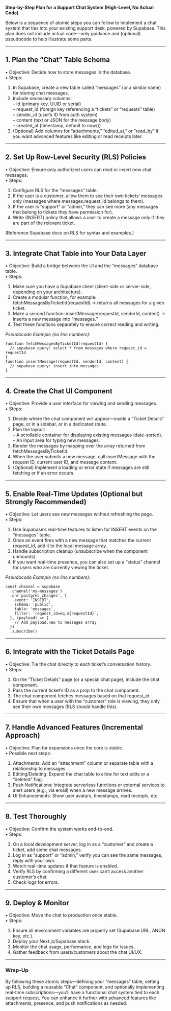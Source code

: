 **Step-by-Step Plan for a Support Chat System (High-Level, No Actual Code)**

Below is a sequence of atomic steps you can follow to implement a chat system that ties into your existing support desk, powered by Supabase. This plan does not include actual code—only guidance and (optional) pseudocode to help illustrate some parts.

---

## 1. Plan the “Chat” Table Schema

• Objective: Decide how to store messages in the database.  
• Steps:  
  1. In Supabase, create a new table called “messages” (or a similar name) for storing chat messages.  
  2. Include necessary columns:  
     – id (primary key, UUID or serial)  
     – request_id (foreign key referencing a “tickets” or “requests” table)  
     – sender_id (user’s ID from auth system)  
     – content (text or JSON for the message body)  
     – created_at (timestamp, default to now())  
  3. (Optional) Add columns for “attachments,” “edited_at,” or “read_by” if you want advanced features like editing or read receipts later.

---

## 2. Set Up Row-Level Security (RLS) Policies

• Objective: Ensure only authorized users can read or insert new chat messages.  
• Steps:  
  1. Configure RLS for the “messages” table.  
  2. If the user is a customer, allow them to see their own tickets’ messages only (messages where messages.request_id belongs to them).  
  3. If the user is “support” or “admin,” they can see more (any messages that belong to tickets they have permission for).  
  4. Write (INSERT) policy that allows a user to create a message only if they are part of the relevant ticket.  

(Reference Supabase docs on RLS for syntax and examples.)

---

## 3. Integrate Chat Table into Your Data Layer

• Objective: Build a bridge between the UI and the “messages” database table.  
• Steps:  
  1. Make sure you have a Supabase client (client-side or server-side, depending on your architecture).  
  2. Create a modular function, for example: fetchMessagesByTicketId(requestId) → returns all messages for a given ticket.  
  3. Make a second function: insertMessage(requestId, senderId, content) → inserts a new message into “messages.”  
  4. Test these functions separately to ensure correct reading and writing.

*Pseudocode Example (no line numbers)*:
```
function fetchMessagesByTicketId(requestId) {
  // supabase query: select * from messages where request_id = requestId
}
function insertMessage(requestId, senderId, content) {
  // supabase query: insert into messages
}
```

---

## 4. Create the Chat UI Component

• Objective: Provide a user interface for viewing and sending messages.  
• Steps:  
  1. Decide where the chat component will appear—inside a “Ticket Details” page, or in a sidebar, or in a dedicated route.  
  2. Plan the layout:  
     – A scrollable container for displaying existing messages (date-sorted).  
     – An input area for typing new messages.  
  3. Render the messages by mapping over the array returned from fetchMessagesByTicketId.  
  4. When the user submits a new message, call insertMessage with the request ID, current user ID, and message content.  
  5. (Optional) Implement a loading or error state if messages are still fetching or if an error occurs.

---

## 5. Enable Real-Time Updates (Optional but Strongly Recommended)

• Objective: Let users see new messages without refreshing the page.  
• Steps:  
  1. Use Supabase’s real-time features to listen for INSERT events on the “messages” table.  
  2. Once an event fires with a new message that matches the current request_id, add it to the local message array.  
  3. Handle subscription cleanup (unsubscribe when the component unmounts).  
  4. If you want real-time presence, you can also set up a “status” channel for users who are currently viewing the ticket.

*Pseudocode Example (no line numbers)*:
```
const channel = supabase
  .channel('my-messages')
  .on('postgres_changes', {
    event: 'INSERT',
    schema: 'public',
    table: 'messages',
    filter: `request_id=eq.${requestId}`,
  }, (payload) => {
    // Add payload.new to messages array
  })
  .subscribe()
```

---

## 6. Integrate with the Ticket Details Page

• Objective: Tie the chat directly to each ticket’s conversation history.  
• Steps:  
  1. On the “Ticket Details” page (or a special chat page), include the chat component.  
  2. Pass the current ticket’s ID as a prop to the chat component.  
  3. The chat component fetches messages based on that request_id.  
  4. Ensure that when a user with the “customer” role is viewing, they only see their own messages (RLS should handle this).

---

## 7. Handle Advanced Features (Incremental Approach)

• Objective: Plan for expansions once the core is stable.  
• Possible next steps:  
  1. Attachments: Add an “attachment” column or separate table with a relationship to messages.  
  2. Editing/Deleting: Expand the chat table to allow for text edits or a “deleted” flag.  
  3. Push Notifications: Integrate serverless functions or external services to alert users (e.g., via email) when a new message arrives.  
  4. UI Enhancements: Show user avatars, timestamps, read receipts, etc.

---

## 8. Test Thoroughly

• Objective: Confirm the system works end-to-end.  
• Steps:  
  1. On a local development server, log in as a “customer” and create a ticket, add some chat messages.  
  2. Log in as “support” or “admin,” verify you can see the same messages, reply with your own.  
  3. Watch real-time updates if that feature is enabled.  
  4. Verify RLS by confirming a different user can’t access another customer’s chat.  
  5. Check logs for errors.

---

## 9. Deploy & Monitor

• Objective: Move the chat to production once stable.  
• Steps:  
  1. Ensure all environment variables are properly set (Supabase URL, ANON key, etc.).  
  2. Deploy your Next.js/Supabase stack.  
  3. Monitor the chat usage, performance, and logs for issues.  
  4. Gather feedback from users/customers about the chat UI/UX.

---

### Wrap-Up

By following these atomic steps—defining your “messages” table, setting up RLS, building a reusable “Chat” component, and optionally implementing real-time subscriptions—you’ll have a functional chat system tied to each support request. You can enhance it further with advanced features like attachments, presence, and push notifications as needed.
